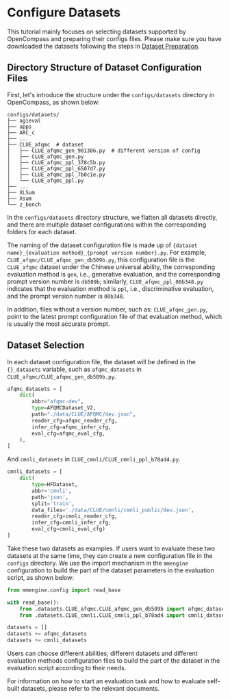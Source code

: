 # Configure Datasets

This tutorial mainly focuses on selecting datasets supported by OpenCompass and preparing their configs files. Please make sure you have downloaded the datasets following the steps in [Dataset Preparation](../get_started/installation.md#dataset-preparation).

## Directory Structure of Dataset Configuration Files

First, let's introduce the structure under the `configs/datasets` directory in OpenCompass, as shown below:

```
configs/datasets/
├── agieval
├── apps
├── ARC_c
├── ...
├── CLUE_afqmc  # dataset
│   ├── CLUE_afqmc_gen_901306.py  # different version of config
│   ├── CLUE_afqmc_gen.py
│   ├── CLUE_afqmc_ppl_378c5b.py
│   ├── CLUE_afqmc_ppl_6507d7.py
│   ├── CLUE_afqmc_ppl_7b0c1e.py
│   └── CLUE_afqmc_ppl.py
├── ...
├── XLSum
├── Xsum
└── z_bench
```

In the `configs/datasets` directory structure, we flatten all datasets directly, and there are multiple dataset configurations within the corresponding folders for each dataset.

The naming of the dataset configuration file is made up of `{dataset name}_{evaluation method}_{prompt version number}.py`. For example, `CLUE_afqmc/CLUE_afqmc_gen_db509b.py`, this configuration file is the `CLUE_afqmc` dataset under the Chinese universal ability, the corresponding evaluation method is `gen`, i.e., generative evaluation, and the corresponding prompt version number is `db509b`; similarly, `CLUE_afqmc_ppl_00b348.py` indicates that the evaluation method is `ppl`, i.e., discriminative evaluation, and the prompt version number is `00b348`.

In addition, files without a version number, such as: `CLUE_afqmc_gen.py`, point to the latest prompt configuration file of that evaluation method, which is usually the most accurate prompt.

## Dataset Selection

In each dataset configuration file, the dataset will be defined in the `{}_datasets` variable, such as `afqmc_datasets` in `CLUE_afqmc/CLUE_afqmc_gen_db509b.py`.

```python
afqmc_datasets = [
    dict(
        abbr="afqmc-dev",
        type=AFQMCDataset_V2,
        path="./data/CLUE/AFQMC/dev.json",
        reader_cfg=afqmc_reader_cfg,
        infer_cfg=afqmc_infer_cfg,
        eval_cfg=afqmc_eval_cfg,
    ),
]
```

And `cmnli_datasets` in `CLUE_cmnli/CLUE_cmnli_ppl_b78ad4.py`.

```python
cmnli_datasets = [
    dict(
        type=HFDataset,
        abbr='cmnli',
        path='json',
        split='train',
        data_files='./data/CLUE/cmnli/cmnli_public/dev.json',
        reader_cfg=cmnli_reader_cfg,
        infer_cfg=cmnli_infer_cfg,
        eval_cfg=cmnli_eval_cfg)
]
```

Take these two datasets as examples. If users want to evaluate these two datasets at the same time, they can create a new configuration file in the `configs` directory. We use the import mechanism in the `mmengine` configuration to build the part of the dataset parameters in the evaluation script, as shown below:

```python
from mmengine.config import read_base

with read_base():
    from .datasets.CLUE_afqmc.CLUE_afqmc_gen_db509b import afqmc_datasets
    from .datasets.CLUE_cmnli.CLUE_cmnli_ppl_b78ad4 import cmnli_datasets

datasets = []
datasets += afqmc_datasets
datasets += cmnli_datasets
```

Users can choose different abilities, different datasets and different evaluation methods configuration files to build the part of the dataset in the evaluation script according to their needs.

For information on how to start an evaluation task and how to evaluate self-built datasets, please refer to the relevant documents.
